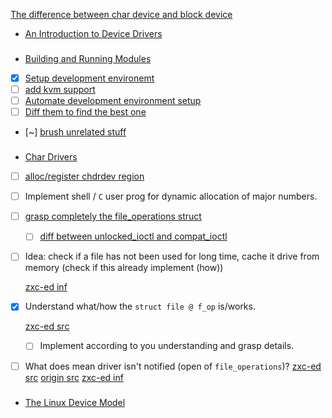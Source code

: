 [The difference between char device and block device](lines/b18f33328e0f4b26d3a78e7e81b8d9e4427cc43da706e14fae25aebec7581862)

- [An Introduction to Device Drivers](M0Bah.md)

### 
- [Building and Running Modules](uMc0D.md)
- [x] [Setup development environemt](mods/setup/setup.md)
- [ ] [add kvm support](NONE)
- [ ] [Automate development environment setup](mods/setup/setup.sh)
- [ ] [Diff them to find the best one](NONE)
- [~] [brush unrelated stuff](mods/hello/hello.c)

### 
- [Char Drivers](Su0UD.md)
- [ ] [alloc/register chdrdev region](mods/scull/chd1.c#scull_init-DEF-b)
- [ ] Implement shell / `C` user prog for dynamic allocation of major numbers.
- [ ] [grasp completely the file_operations struct](types/file_operations.h)
  - [ ] [diff between unlocked_ioctl and compat_ioctl](mods/scull/chd1.c#scull_fops-SET)
- [ ] Idea: check if a file has not been used for long time, cache it drive from memory (check if this already implement (how))

  [zxc-ed inf](Su0UD.md#d74c77bf5b4cc61372c8a1035f6185b03e9f614c389e9ad20357f61e3ad2aab0)

- [x] Understand what/how the `struct file @ f_op` is/works.

	[zxc-ed src](types/file.h#file-tDEF-f_op)
	- [ ] Implement according to you understanding and grasp details.

- [ ] What does mean driver isn't notified (open of `file_operations`)?
    [zxc-ed src](types/file_operations.h)
    [origin src](/linux/include/linux/fs.h)
	[zxc-ed inf](Su0UD.md#file_operations-DEF)

### 
- [The Linux Device Model](gK9vS.md)
